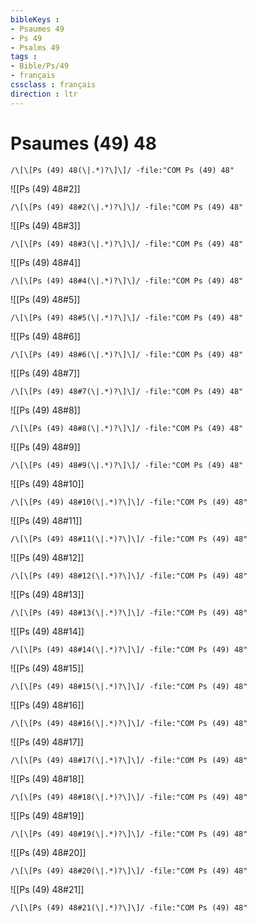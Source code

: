 ```yaml
---
bibleKeys : 
- Psaumes 49
- Ps 49
- Psalms 49
tags : 
- Bible/Ps/49
- français
cssclass : français
direction : ltr
---
```


# Psaumes (49) 48

```query
/\[\[Ps (49) 48(\|.*)?\]\]/ -file:"COM Ps (49) 48"
```



![[Ps (49) 48#2]]

```query
/\[\[Ps (49) 48#2(\|.*)?\]\]/ -file:"COM Ps (49) 48"
```

![[Ps (49) 48#3]]

```query
/\[\[Ps (49) 48#3(\|.*)?\]\]/ -file:"COM Ps (49) 48"
```

![[Ps (49) 48#4]]

```query
/\[\[Ps (49) 48#4(\|.*)?\]\]/ -file:"COM Ps (49) 48"
```

![[Ps (49) 48#5]]

```query
/\[\[Ps (49) 48#5(\|.*)?\]\]/ -file:"COM Ps (49) 48"
```

![[Ps (49) 48#6]]

```query
/\[\[Ps (49) 48#6(\|.*)?\]\]/ -file:"COM Ps (49) 48"
```

![[Ps (49) 48#7]]

```query
/\[\[Ps (49) 48#7(\|.*)?\]\]/ -file:"COM Ps (49) 48"
```

![[Ps (49) 48#8]]

```query
/\[\[Ps (49) 48#8(\|.*)?\]\]/ -file:"COM Ps (49) 48"
```

![[Ps (49) 48#9]]

```query
/\[\[Ps (49) 48#9(\|.*)?\]\]/ -file:"COM Ps (49) 48"
```

![[Ps (49) 48#10]]

```query
/\[\[Ps (49) 48#10(\|.*)?\]\]/ -file:"COM Ps (49) 48"
```

![[Ps (49) 48#11]]

```query
/\[\[Ps (49) 48#11(\|.*)?\]\]/ -file:"COM Ps (49) 48"
```

![[Ps (49) 48#12]]

```query
/\[\[Ps (49) 48#12(\|.*)?\]\]/ -file:"COM Ps (49) 48"
```

![[Ps (49) 48#13]]

```query
/\[\[Ps (49) 48#13(\|.*)?\]\]/ -file:"COM Ps (49) 48"
```

![[Ps (49) 48#14]]

```query
/\[\[Ps (49) 48#14(\|.*)?\]\]/ -file:"COM Ps (49) 48"
```

![[Ps (49) 48#15]]

```query
/\[\[Ps (49) 48#15(\|.*)?\]\]/ -file:"COM Ps (49) 48"
```

![[Ps (49) 48#16]]

```query
/\[\[Ps (49) 48#16(\|.*)?\]\]/ -file:"COM Ps (49) 48"
```

![[Ps (49) 48#17]]

```query
/\[\[Ps (49) 48#17(\|.*)?\]\]/ -file:"COM Ps (49) 48"
```

![[Ps (49) 48#18]]

```query
/\[\[Ps (49) 48#18(\|.*)?\]\]/ -file:"COM Ps (49) 48"
```

![[Ps (49) 48#19]]

```query
/\[\[Ps (49) 48#19(\|.*)?\]\]/ -file:"COM Ps (49) 48"
```

![[Ps (49) 48#20]]

```query
/\[\[Ps (49) 48#20(\|.*)?\]\]/ -file:"COM Ps (49) 48"
```

![[Ps (49) 48#21]]

```query
/\[\[Ps (49) 48#21(\|.*)?\]\]/ -file:"COM Ps (49) 48"
```

